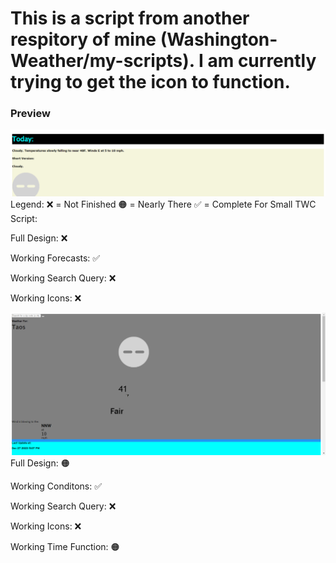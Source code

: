 <h1>This is a script from another respitory of mine (Washington-Weather/my-scripts). I am currently trying to get the icon to function.</h1>

<h3>Preview</h3>
 <img src="preview.png"><img>
 Legend: 
 ❌ = Not Finished 
 🟠 = Nearly There
 ✅ = Complete
For Small TWC Script:
  <p>Full Design: ❌</p>
  <p>Working Forecasts: ✅</p>   
  <p>Working Search Query: ❌</p>
  <p>Working Icons: ❌</p>
  <img src="preview2.png"
For Large TWC Script:
  <p>Full Design: 🟠</p>
  <p>Working Conditons: ✅</p>   
  <p>Working Search Query: ❌</p>
  <p>Working Icons: ❌</p>
  <p>Working Time Function: 🟠</p>
